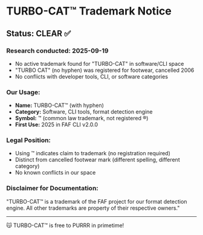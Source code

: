 # TURBO-CAT™ Trademark Notice

## Status: CLEAR ✅

### Research conducted: 2025-09-19
- No active trademark found for "TURBO-CAT" in software/CLI space
- "TURBO CAT" (no hyphen) was registered for footwear, cancelled 2006
- No conflicts with developer tools, CLI, or software categories

### Our Usage:
- **Name:** TURBO-CAT™ (with hyphen)
- **Category:** Software, CLI tools, format detection engine
- **Symbol:** ™ (common law trademark, not registered ®)
- **First Use:** 2025 in FAF CLI v2.0.0

### Legal Position:
- Using ™ indicates claim to trademark (no registration required)
- Distinct from cancelled footwear mark (different spelling, different category)
- No known conflicts in our space

### Disclaimer for Documentation:
"TURBO-CAT™ is a trademark of the FAF project for our format detection engine. All other trademarks are property of their respective owners."

---

😽 TURBO-CAT™ is free to PURRR in primetime!